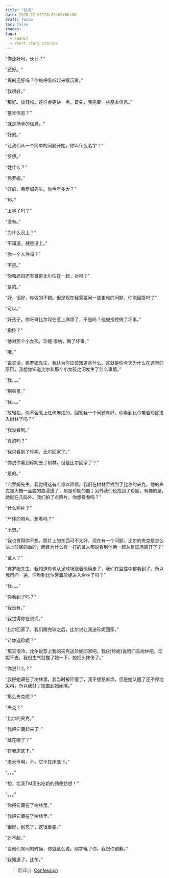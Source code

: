 ```yaml
---
title: "供词"
date: 2020-12-01T20:25:02+08:00
draft: false
toc: false
images:
tags: 
  - reddit
  - short scary stories
---
```


“你还好吗，伙计？”

”还好。“

“真的还好吗？你的呼吸听起来很沉重。”

“我很好。”

“那好。放轻松，这样会更快一点。首先，我需要一些基本信息。”

“基本信息？”

”就是简单的信息。“

“好的。”

“让我们从一个简单的问题开始。你叫什么名字？”

“罗伊。”

“姓什么？”

“弗罗姆。”

“好的，弗罗姆先生。你今年多大？”

“16。”

“上学了吗？”

“没有。”

“为什么没上？”

“不知道。就是没上。”

“你一个人住吗？”

“不是。”

“你和妈妈还有哥哥比尔住在一起，对吗？”

“是的。”

“好，很好，你做的不错。但是现在我需要问一些更难的问题，你能回答吗？”

“可以。”

“好孩子。你哥哥比尔现在惹上麻烦了，不是吗？他被指控做了坏事。”

“指控？”

“他对那个小女孩，珍妮·康纳，做了坏事。”

“哦。”

“说实话，弗罗姆先生，我认为你应该知道些什么。这就是你今天为什么在这里的原因。我想你知道比尔和那个小女孩之间发生了什么事情。”

“我。。。”

“别害羞。”

“我。。。”

“放轻松，你不会惹上任何麻烦的。回答我一个问题就好。你看到比尔带着珍妮进入树林了吗？”

“我没看到。”

“真的吗？”

“我只看到了珍妮，比尔回家了。”

“你说你看到珍妮去了树林，但是比尔回家了？”

“是的。”

“弗罗姆先生，我觉得这有点难以置信。我们在树林里找到了比尔的夹克，他的夹克被大概一品脱的血浸透了，那是珍妮的血；另外我们也找到了珍妮，有趣的是，她就在几码外。我们拍了点照片，你想看看吗？”

“什么照片？”

“尸体的照片。想看吗？”

“不想。”

“我也觉得你不想，照片上的东西可不太好。现在有一个问题，比尔的夹克是怎么沾上珍妮的血的，而且为什么有一打的证人都说看到他俩一起从足球场离开了？”

“证人？”

“弗罗姆先生，我知道你也从足球场跟着他俩走了，我们在监控中都看到了。所以我再问一遍，你看到比尔带着珍妮进入树林了吗？”

“我。。。”

“你看到了吗？”

“我没有。”

“我觉得你在说谎。”

“比尔回家了。我们踢完球之后，比尔说让我送珍妮回家。”

“让你送珍妮？”

“那天很冷，比尔说穿上我的夹克送珍妮回家吧。我(对珍妮)说咱们去树林吧，珍妮不去。我很生气就推了她一下，她把头摔伤了。”

“你说什么？”

“我把她藏在了树林里。我当时被吓傻了，我不想惹麻烦。但是她又醒了还不停地尖叫，所以我打了她直到她闭嘴。”

“那么夹克呢？”

“夹克？”

“比尔的夹克。”

“我把它藏起来了。”

“藏在哪了？”

“在我床底下。”

“老天爷啊，不，它不在床底下。”

“。。。”

“想，给我TM用出吃奶的劲使劲想！”

“。。。”

“你把它藏在了树林里。”

“我把它藏在了树林里。”

“很好，别忘了，这很重要。”

“对不起。”

“当他们来问的时候，你就这么说。刚才吼了你，我跟你道歉。”

“我知道了，比尔。”



> 翻译自: [Confession](https://www.reddit.com/r/shortscarystories/comments/ejp6vs/confession/)
